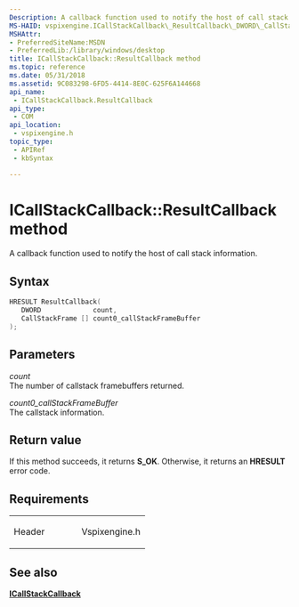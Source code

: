 ```yaml
---
Description: A callback function used to notify the host of call stack information.
MS-HAID: vspixengine.ICallStackCallback\_ResultCallback\_DWORD\_CallStackFrame\_arr
MSHAttr:
- PreferredSiteName:MSDN
- PreferredLib:/library/windows/desktop
title: ICallStackCallback::ResultCallback method
ms.topic: reference
ms.date: 05/31/2018
ms.assetid: 9C083298-6FD5-4414-8E0C-625F6A144668
api_name: 
 - ICallStackCallback.ResultCallback
api_type: 
 - COM
api_location: 
 - vspixengine.h
topic_type: 
 - APIRef
 - kbSyntax

---
```


# <span id="vspixengine.icallstackcallback_resultcallback_dword_callstackframe_arr"></span>ICallStackCallback::ResultCallback method

A callback function used to notify the host of call stack information.

## Syntax


```C++
HRESULT ResultCallback(
   DWORD             count,
   CallStackFrame [] count0_callStackFrameBuffer
);
```

## Parameters

*count*   
The number of callstack framebuffers returned.

*count0\_callStackFrameBuffer*   
The callstack information.

## Return value

If this method succeeds, it returns **S\_OK**. Otherwise, it returns an **HRESULT** error code.

## Requirements

<table><colgroup><col style="width: 50%" /><col style="width: 50%" /></colgroup><tbody><tr class="odd"><td><p>Header</p></td><td>Vspixengine.h</td></tr></tbody></table>

## <span id="see_also"></span>See also

[**ICallStackCallback**](/windows/desktop/direct3dtools/icallstackcallback)

 

 